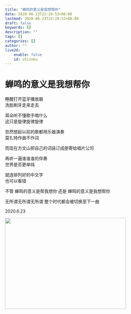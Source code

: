 ```yaml
---
title: "蝉鸣的意义是我想帮你"
date: 2020-06-23T22:29:53+08:00
lastmod: 2020-06-23T22:29:53+08:00
draft: false
keywords: []
description: ""
tags: []
categories: []
author: ""
live2d:
    enable: false
    id: shizuku
---
```


<!--more-->
# **蝉鸣的意义是我想帮你**

睡醒打开蓝牙播放器<br/>洗脸刷牙走来走去<br/>

耳朵听不懂歌手唱什么<br/>这只是旋律旋律旋律<br/>

忽然想起以前的歌都用乐器演奏<br/>莫扎特作曲不作词<br/>

而现在方文山把自己的词装订成册寄给唱片公司<br/> 

再听一遍谁谁谁的伴奏<br/>世界是否更单纯<br/>

就连排列好的中文字<br/>也可以看错<br/> 

不管  蝉鸣的意义是帮我想你 还是 蝉鸣的意义是我想帮你<br/>

无所谓无所谓无所谓  整个时代都会被切换至下一曲<br/>

2020.6.23<br/>

<img src="/notes/20200623_2.jpg" width = "400" height = "300"/>